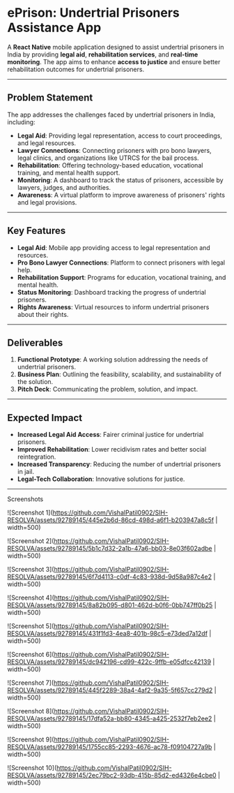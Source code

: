 

# **ePrison: Undertrial Prisoners Assistance App**

A **React Native** mobile application designed to assist undertrial prisoners in India by providing **legal aid**, **rehabilitation services**, and **real-time monitoring**. The app aims to enhance **access to justice** and ensure better rehabilitation outcomes for undertrial prisoners.

---

## **Problem Statement**

The app addresses the challenges faced by undertrial prisoners in India, including:

- **Legal Aid**: Providing legal representation, access to court proceedings, and legal resources.
- **Lawyer Connections**: Connecting prisoners with pro bono lawyers, legal clinics, and organizations like UTRCS for the bail process.
- **Rehabilitation**: Offering technology-based education, vocational training, and mental health support.
- **Monitoring**: A dashboard to track the status of prisoners, accessible by lawyers, judges, and authorities.
- **Awareness**: A virtual platform to improve awareness of prisoners' rights and legal provisions.

---

## **Key Features**

- **Legal Aid**: Mobile app providing access to legal representation and resources.
- **Pro Bono Lawyer Connections**: Platform to connect prisoners with legal help.
- **Rehabilitation Support**: Programs for education, vocational training, and mental health.
- **Status Monitoring**: Dashboard tracking the progress of undertrial prisoners.
- **Rights Awareness**: Virtual resources to inform undertrial prisoners about their rights.

---

## **Deliverables**

1. **Functional Prototype**: A working solution addressing the needs of undertrial prisoners.
2. **Business Plan**: Outlining the feasibility, scalability, and sustainability of the solution.
3. **Pitch Deck**: Communicating the problem, solution, and impact.

---

## **Expected Impact**

- **Increased Legal Aid Access**: Fairer criminal justice for undertrial prisoners.
- **Improved Rehabilitation**: Lower recidivism rates and better social reintegration.
- **Increased Transparency**: Reducing the number of undertrial prisoners in jail.
- **Legal-Tech Collaboration**: Innovative solutions for justice.

---

Screenshots

![Screenshot 1](https://github.com/VishalPatil0902/SIH-RESOLVA/assets/92789145/445e2b6d-86cd-498d-a6f1-b203947a8c5f | width=500)

![Screenshot 2](https://github.com/VishalPatil0902/SIH-RESOLVA/assets/92789145/5b1c7d32-2a1b-47a6-bb03-8e03f602adbe | width=500)

![Screenshot 3](https://github.com/VishalPatil0902/SIH-RESOLVA/assets/92789145/6f7d4113-c0df-4c83-938d-9d58a987c4e2 | width=500)

![Screenshot 4](https://github.com/VishalPatil0902/SIH-RESOLVA/assets/92789145/8a82b095-d801-462d-b0f6-0bb747ff0b25 | width=500)

![Screenshot 5](https://github.com/VishalPatil0902/SIH-RESOLVA/assets/92789145/431f1fd3-4ea8-401b-98c5-e73ded7a12df | width=500)

![Screenshot 6](https://github.com/VishalPatil0902/SIH-RESOLVA/assets/92789145/dc942196-cd99-422c-9ffb-e05dfcc42139 | width=500)

![Screenshot 7](https://github.com/VishalPatil0902/SIH-RESOLVA/assets/92789145/445f2289-38a4-4af2-9a35-5f657cc279d2 | width=500)

![Screenshot 8](https://github.com/VishalPatil0902/SIH-RESOLVA/assets/92789145/17dfa52a-bb80-4345-a425-2532f7eb2ee2 | width=500)

![Screenshot 9](https://github.com/VishalPatil0902/SIH-RESOLVA/assets/92789145/1755cc85-2293-4676-ac78-f09104727a9b | width=500)

![Screenshot 10](https://github.com/VishalPatil0902/SIH-RESOLVA/assets/92789145/2ec79bc2-93db-415b-85d2-ed4326e4cbe0 | width=500)
